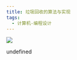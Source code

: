 ```yaml
---
title: 垃圾回收的算法与实现
tags:
  - 计算机-编程设计
---
```


![](https://cdn.weread.qq.com/weread/cover/47/YueWen_26211915/s_YueWen_26211915.jpg)

undefined
